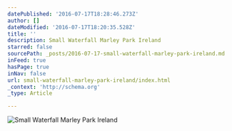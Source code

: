 ```yaml
---
datePublished: '2016-07-17T18:28:46.273Z'
author: []
dateModified: '2016-07-17T18:20:35.528Z'
title: ''
description: Small Waterfall Marley Park Ireland
starred: false
sourcePath: _posts/2016-07-17-small-waterfall-marley-park-ireland.md
inFeed: true
hasPage: true
inNav: false
url: small-waterfall-marley-park-ireland/index.html
_context: 'http://schema.org'
_type: Article

---
```

![Small Waterfall Marley Park Ireland](https://imgflo.herokuapp.com/graph/vahj1ThiexotieMo/daa14c46186151c1d8734f46c9c88952/croprotate.jpg?cropheight=3072&cropwidth=1728&degrees=-90&input=https%3A%2F%2Fthe-grid-user-content.s3-us-west-2.amazonaws.com%2F8c4137aa-405a-4b78-a6ef-843972f231e1.jpg&x=0&y=0)